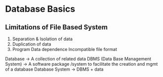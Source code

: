# Database Basics

## Limitations of File Based System

1. Separation & Isolation of data
2. Duplication of data
3. Program Data dependence
Incompatible file format


Database -> A collection of related data
DBMS (Data Base Management System) -> A software package /system to facilitate the creation and mgmt of a database
Database System -> DBMS + data